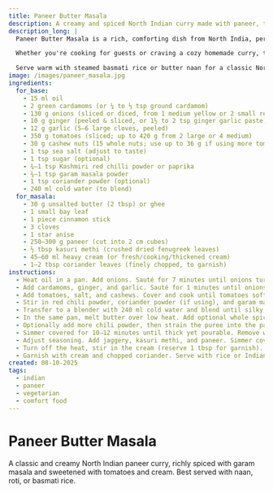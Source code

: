 ```yaml
---
title: Paneer Butter Masala
description: A creamy and spiced North Indian curry made with paneer, tomatoes, cashews, and aromatic spices.
description_long: |
  Paneer Butter Masala is a rich, comforting dish from North India, perfect for pairing with rice or Indian breads like naan and roti. This version uses whole spices, a cashew-tomato base, and cream for a smooth, restaurant-style texture.

  Whether you're cooking for guests or craving a cozy homemade curry, this recipe brings out the best of traditional flavors with simple steps. It's mildly spiced, deeply aromatic, and balanced with a touch of sweetness from jaggery.

  Serve warm with steamed basmati rice or butter naan for a classic North Indian meal.
image: /images/paneer_masala.jpg
ingredients:
  for_base:
    - 15 ml oil
    - 2 green cardamoms (or ¼ to ⅓ tsp ground cardamom)
    - 130 g onions (sliced or diced, from 1 medium yellow or 2 small red onions)
    - 10 g ginger (peeled & sliced, or 1½ to 2 tsp ginger garlic paste)
    - 12 g garlic (5–6 large cloves, peeled)
    - 350 g tomatoes (sliced; up to 420 g from 2 large or 4 medium)
    - 30 g cashew nuts (15 whole nuts; use up to 36 g if using more tomatoes)
    - 1 tsp sea salt (adjust to taste)
    - 1 tsp sugar (optional)
    - ¾–1 tsp Kashmiri red chilli powder or paprika
    - ¾–1 tsp garam masala powder
    - 1 tsp coriander powder (optional)
    - 240 ml cold water (to blend)
  for_masala:
    - 30 g unsalted butter (2 tbsp) or ghee
    - 1 small bay leaf 
    - 1 piece cinnamon stick
    - 3 cloves
    - 1 star anise
    - 250–300 g paneer (cut into 2 cm cubes)
    - ½ tbsp kasuri methi (crushed dried fenugreek leaves)
    - 45–60 ml heavy cream (or fresh/cooking/thickened cream)
    - 1–2 tbsp coriander leaves (finely chopped, to garnish)
instructions:
  - Heat oil in a pan. Add onions. Sauté for 7 minutes until onions turn transparent.
  - Add cardamoms, ginger, and garlic. Sauté for 1 minutes until onions turn transparent.
  - Add tomatoes, salt, and cashews. Cover and cook until tomatoes soften (about 10 minutes). Add a splash of water if needed.
  - Stir in red chili powder, coriander powder (if using), and garam masala. Cook for 3–4 minutes until aromatic. Cool slightly.
  - Transfer to a blender with 240 ml cold water and blend until silky smooth.
  - In the same pan, melt butter over low heat. Add optional whole spices and sauté until they sizzle.
  - Optionally add more chili powder, then strain the puree into the pan using a sieve. Stir in 120 ml more water.
  - Simmer covered for 10–12 minutes until thick yet pourable. Remove whole spices.
  - Adjust seasoning. Add jaggery, kasuri methi, and paneer. Simmer covered for 2–3 minutes.
  - Turn off the heat, stir in the cream (reserve 1 tbsp for garnish).
  - Garnish with cream and chopped coriander. Serve with rice or Indian bread.
created: 08-10-2025
tags:
  - indian
  - paneer
  - vegetarian
  - comfort food
---
```


# Paneer Butter Masala

A classic and creamy North Indian paneer curry, richly spiced with garam masala and sweetened with tomatoes and cream. Best served with naan, roti, or basmati rice.
